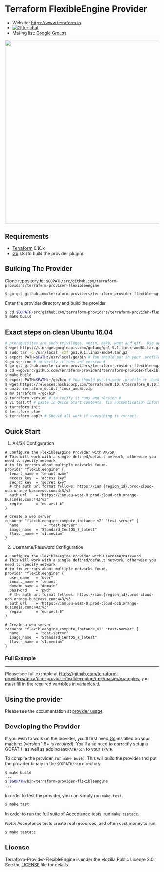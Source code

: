 Terraform FlexibleEngine Provider
============================

- Website: https://www.terraform.io
- [![Gitter chat](https://badges.gitter.im/hashicorp-terraform/Lobby.png)](https://gitter.im/hashicorp-terraform/Lobby)
- Mailing list: [Google Groups](http://groups.google.com/group/terraform-tool)

<img src="https://cdn.rawgit.com/hashicorp/terraform-website/master/content/source/assets/images/logo-hashicorp.svg" width="600px">

Requirements
------------

-	[Terraform](https://www.terraform.io/downloads.html) 0.10.x
-	[Go](https://golang.org/doc/install) 1.8 (to build the provider plugin)


Building The Provider
---------------------

Clone repository to: `$GOPATH/src/github.com/terraform-providers/terraform-provider-flexibleengine`

```sh
$ go get github.com/terraform-providers/terraform-provider-flexibleengine
```

Enter the provider directory and build the provider

```sh
$ cd $GOPATH/src/github.com/terraform-providers/terraform-provider-flexibleengine
$ make build
```

## Exact steps on clean Ubuntu 16.04

```sh
# prerequisites are sudo privileges, unzip, make, wget and git.  Use apt install if missing.
$ wget https://storage.googleapis.com/golang/go1.9.1.linux-amd64.tar.gz
$ sudo tar -C /usr/local -xzf go1.9.1.linux-amd64.tar.gz
$ export PATH=$PATH:/usr/local/go/bin # You should put in your .profile or .bashrc
$ go version # to verify it runs and version #
$ go get github.com/terraform-providers/terraform-provider-flexibleengine
$ cd ~/go/src/github.com/terraform-providers/terraform-provider-flexibleengine/
$ make build
$ export PATH=$PATH:~/go/bin # You should put in your .profile or .bashrc
$ wget https://releases.hashicorp.com/terraform/0.10.7/terraform_0.10.7_linux_amd64.zip
$ unzip terraform_0.10.7_linux_amd64.zip
$ mv terraform ~/go/bin
$ terraform version # to verify it runs and version #
$ vi test.tf # paste in Quick Start contents, fix authentication information
$ terraform init
$ terraform plan
$ terraform apply # Should all work if everything is correct.

```

## Quick Start

1. AK/SK Configuration

```hcl
# Configure the FlexibleEngine Provider with AK/SK
# This will work with a single defined/default network, otherwise you need to specify network
# to fix errrors about multiple networks found.
provider "flexibleengine" {
  tenant_name = "tenant name"
  access_key  = "access key"
  secret_key  = "secret key"
  # the auth url format follows: https://iam.{region_id}.prod-cloud-ocb.orange-business.com:443/v3
  auth_url    = "https://iam.eu-west-0.prod-cloud-ocb.orange-business.com:443/v3"
  region      = "eu-west-0"
}

# Create a web server
resource "flexibleengine_compute_instance_v2" "test-server" {
  name            = "test-server"
  image_name  = "Standard_CentOS_7_latest"
  flavor_name = "s1.medium"
}
```

2. Username/Password Configuration

```hcl
# Configure the FlexibleEngine Provider with Username/Password 
# This will work with a single defined/default network, otherwise you need to specify network
# to fix errrors about multiple networks found.
provider "flexibleengine" {
  user_name   = "user"
  tenant_name = "tenant"
  domain_name = "domain"
  password    = "pwd"
  # the auth url format follows: https://iam.{region_id}.prod-cloud-ocb.orange-business.com:443/v3
  auth_url    = "https://iam.eu-west-0.prod-cloud-ocb.orange-business.com:443/v3"
  region      = "eu-west-0"
}

# Create a web server
resource "flexibleengine_compute_instance_v2" "test-server" {
  name		  = "test-server"
  image_name  = "Standard_CentOS_7_latest"
  flavor_name = "s1.medium"
}
```

### Full Example
----------------------
Please see full example at https://github.com/terraform-providers/terraform-provider-flexibleengine/tree/master/examples,
you must fill in the required variables in variables.tf.

Using the provider
----------------------
Please see the documentation at [provider usage](website/docs/index.html.markdown).

Developing the Provider
---------------------------

If you wish to work on the provider, you'll first need [Go](http://www.golang.org) installed on your machine (version 1.8+ is *required*). You'll also need to correctly setup a [GOPATH](http://golang.org/doc/code.html#GOPATH), as well as adding `$GOPATH/bin` to your `$PATH`.

To compile the provider, run `make build`. This will build the provider and put the provider binary in the `$GOPATH/bin` directory.

```sh
$ make build
...
$ $GOPATH/bin/terraform-provider-flexibleengine
...
```

In order to test the provider, you can simply run `make test`.

```sh
$ make test
```

In order to run the full suite of Acceptance tests, run `make testacc`.

*Note:* Acceptance tests create real resources, and often cost money to run.

```sh
$ make testacc
```

## License

Terraform-Provider-FlexibleEngine is under the Mozilla Public License 2.0. See the [LICENSE](LICENSE) file for details.

